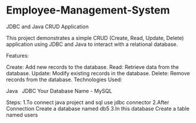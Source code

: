 # Employee-Management-System

JDBC and Java CRUD Application

This project demonstrates a simple CRUD (Create, Read, Update, Delete) application using JDBC and Java to interact with a relational database.

Features:

Create: Add new records to the database.
Read: Retrieve data from the database.
Update: Modify existing records in the database.
Delete: Remove records from the database.
Technologies Used:

Java   
JDBC
Your Database Name -  MySQL

Steps:
1.To connect java project and sql use jdbc connector 
2.After Connection Create a database named db5
3.In this database Create a table named users 
